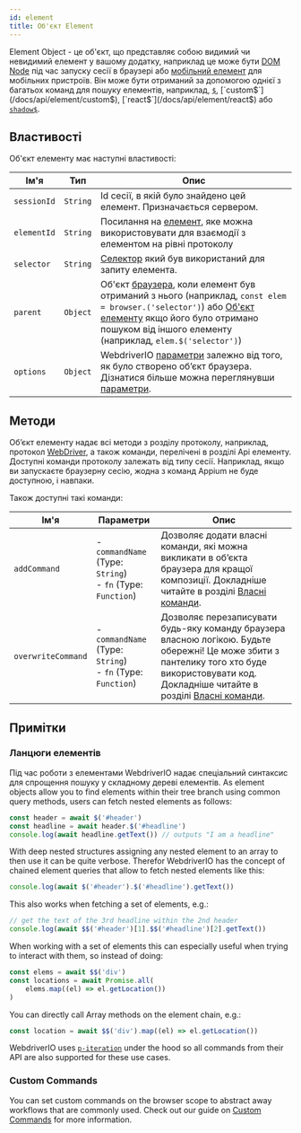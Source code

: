 ```yaml
---
id: element
title: Об'єкт Element
---
```


Element Object - це об'єкт, що представляє собою видимий чи невидимий елемент у вашому додатку, наприклад це може бути [DOM Node](https://developer.mozilla.org/en-US/docs/Web/API/Element) під час запуску сесії в браузері або [мобільний елемент](https://developer.apple.com/documentation/swift/sequence/element) для мобільних пристроїв. Він може бути отриманий за допомогою однієї з багатьох команд для пошуку елементів, наприклад, [`$`](/docs/api/element/$), [`custom$`](/docs/api/element/custom$), [`react$`](/docs/api/element/react$) або [`shadow$`](/docs/api/element/shadow$).

## Властивості

Об'єкт елементу має наступні властивості:

| Ім'я        | Тип      | Опис                                                                                                                                                                                                                                                     |
| ----------- | -------- | -------------------------------------------------------------------------------------------------------------------------------------------------------------------------------------------------------------------------------------------------------- |
| `sessionId` | `String` | Id сесії, в якій було знайдено цей елемент. Призначається сервером.                                                                                                                                                                                      |
| `elementId` | `String` | Посилання на [елемент](https://w3c.github.io/webdriver/#elements), яке можна використовувати для взаємодії з елементом на рівні протоколу                                                                                                                |
| `selector`  | `String` | [Селектор](/docs/selectors) який був використаний для запиту елемента.                                                                                                                                                                                   |
| `parent`    | `Object` | Об'єкт [браузера](/docs/api/browser), коли елемент був отриманий з нього (наприклад, `const elem = browser.('selector')`) або [Об'єкт елементу](/docs/api/element) якщо його було отримано пошуком від іншого елементу (наприклад, `elem.$('selector')`) |
| `options`   | `Object` | WebdriverIO [параметри](/docs/configuration) залежно від того, як було створено об’єкт браузера. Дізнатися більше можна переглянувши [параметри](/docs/setuptypes).                                                                                      |

## Методи

Об’єкт елементу надає всі методи з розділу протоколу, наприклад, протокол [WebDriver](/docs/api/webdriver), а також команди, перелічені в розділі Api елементу. Доступні команди протоколу залежать від типу сесії. Наприклад, якщо ви запускаєте браузерну сесію, жодна з команд Appium [](/docs/api/appium) не буде доступною, і навпаки.

Також доступні такі команди:

| Ім'я               | Параметри                                                             | Опис                                                                                                                                                                                                                                              |
| ------------------ | --------------------------------------------------------------------- | ------------------------------------------------------------------------------------------------------------------------------------------------------------------------------------------------------------------------------------------------- |
| `addCommand`       | - `commandName` (Type: `String`)<br />- `fn` (Type: `Function`) | Дозволяє додати власні команди, які можна викликати в об’єкта браузера для кращої композиції. Докладніше читайте в розділі [Власні команди](/docs/customcommands).                                                                                |
| `overwriteCommand` | - `commandName` (Type: `String`)<br />- `fn` (Type: `Function`) | Дозволяє перезаписувати будь-яку команду браузера власною логікою. Будьте обережні! Це може збити з пантелику того хто буде використовувати код. Докладніше читайте в розділі [Власні команди](/docs/customcommands#overwriting-native-commands). |

## Примітки

### Ланцюги елементів

Під час роботи з елементами WebdriverIO надає спеціальний синтаксис для спрощення пошуку у складному дереві елементів. As element objects allow you to find elements within their tree branch using common query methods, users can fetch nested elements as follows:

```js
const header = await $('#header')
const headline = await header.$('#headline')
console.log(await headline.getText()) // outputs "I am a headline"
```

With deep nested structures assigning any nested element to an array to then use it can be quite verbose. Therefor WebdriverIO has the concept of chained element queries that allow to fetch nested elements like this:

```js
console.log(await $('#header').$('#headline').getText())
```

This also works when fetching a set of elements, e.g.:

```js
// get the text of the 3rd headline within the 2nd header
console.log(await $$('#header')[1].$$('#headline')[2].getText())
```

When working with a set of elements this can especially useful when trying to interact with them, so instead of doing:

```js
const elems = await $$('div')
const locations = await Promise.all(
    elems.map((el) => el.getLocation())
)
```

You can directly call Array methods on the element chain, e.g.:

```js
const location = await $$('div').map((el) => el.getLocation())
```

WebdriverIO uses [`p-iteration`](https://www.npmjs.com/package/p-iteration#api) under the hood so all commands from their API are also supported for these use cases.

### Custom Commands

You can set custom commands on the browser scope to abstract away workflows that are commonly used. Check out our guide on [Custom Commands](/docs/customcommands#adding-custom-commands) for more information.
